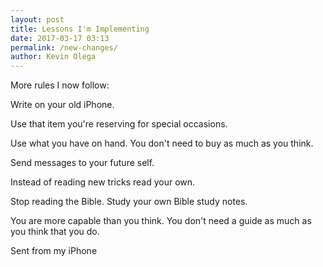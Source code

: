 ```yaml
--- 
layout: post 
title: Lessons I'm Implementing
date: 2017-03-17 03:13
permalink: /new-changes/ 
author: Kevin Olega 
--- 
```

More rules I now follow:

Write on your old iPhone. 

Use that item you're reserving for special occasions. 

Use what you have on hand. You don't need to buy as much as you think. 

Send messages to your future self. 

Instead of reading new tricks read your own.

Stop reading the Bible. Study your own Bible study notes. 

You are more capable than you think. You don't need a guide as much as you think that you do. 


Sent from my iPhone